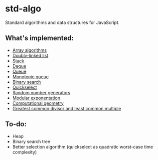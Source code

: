 # std-algo

Standard algorithms and data structures for JavaScript.

## What's implemented:

- [Array algorithms](lib/algorithm/array)
- [Doubly-linked list](lib/list)
- [Stack](lib/stack)
- [Deque](lib/queue/deque)
- [Queue](lib/queue)
- [Monotonic queue](lib/queue/monoQueue.ts)
- [Binary search](lib/algorithm/array/search.ts)
- [Quickselect](lib/algorithm/array/select.ts)
- [Random number generators](lib/math/random.ts)
- [Modular exponentation](lib/math/pow.ts)
- [Computational geometry](lib/math/geometry.ts)
- [Greatest common divisor and least common multiple](lib/math/numeric.ts)

## To-do:

- Heap
- Binary search tree
- Better selection algorithm (quickselect as quadratic worst-case time complexity)
